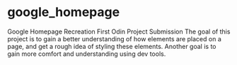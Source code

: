 # google_homepage
Google Homepage Recreation 
First Odin Project Submission
The goal of this project is to gain a better understanding of how elements are placed on a page, and get a rough idea of styling these elements.
Another goal is to gain more comfort and understanding using dev tools.
